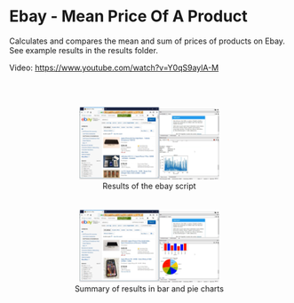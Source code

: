 # Ebay - Mean Price Of A Product
Calculates and compares the mean and sum of prices of products on Ebay. See example results in the results folder.

Video: https://www.youtube.com/watch?v=Y0qS9aylA-M

<br><br>

<p align="center">
<img src="https://raw.githubusercontent.com/gh28942/ebay-mean-price/master/screenshot/scr-ebay-1.jpg" width="50%">
<br>Results of the ebay script</br>
<br><br>

<img src="https://raw.githubusercontent.com/gh28942/ebay-mean-price/master/screenshot/scr-ebay-2.jpg" width="50%">
<br>Summary of results in bar and pie charts</br>
<br><br>
</p>
